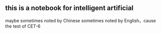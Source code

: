 ## this is a notebook for intelligent artificial
maybe sometimes noted by Chinese
sometimes noted by English，cause the test of CET-6 
